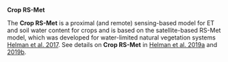 **Crop RS-Met**

The **Crop RS-Met** is a proximal (and remote) sensing-based model for ET and soil water content for crops and is based on the satellite-based RS-Met model, which was developed for water-limited natural vegetation systems [Helman et al. 2017](https://www.biogeosciences.net/14/3909/2017/). See details on **Crop RS-Met** in [Helman et al. 2019a](https://www.sciencedirect.com/science/article/pii/S0378377418307352) and [2019b](https://www.sciencedirect.com/science/article/pii/S0378429018309341?dgcid=author).

